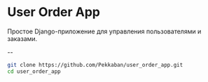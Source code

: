 # User Order App

Простое Django-приложение для управления пользователями и заказами.  

--

```bash
git clone https://github.com/Pekkaban/user_order_app.git
cd user_order_app
